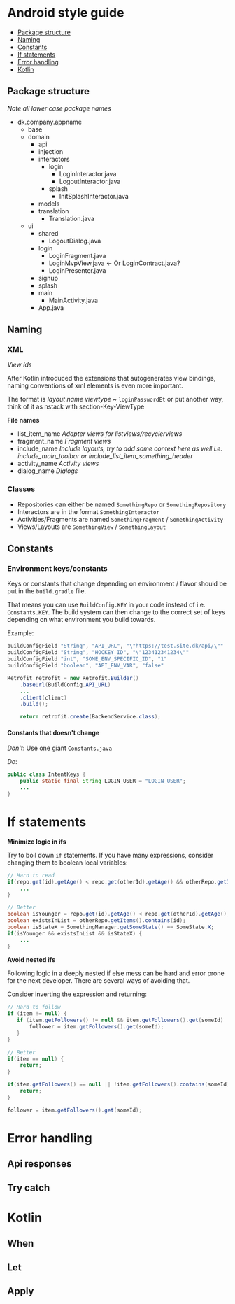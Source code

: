 # Android style guide

 - [Package structure](#package-structure)
 - [Naming](#naming)
 - [Constants](#constants)
 - [If statements](#if-statements)
 - [Error handling](#error-handling)
 - [Kotlin](#kotlin)

## Package structure

*Note all lower case package names*

 - dk.company.appname
    - base
    - domain
        - api
        - injection
        - interactors
            - login
              - LoginInteractor.java
              - LogoutInteractor.java
            - splash
              - InitSplashInteractor.java
        - models
        - translation
            - Translation.java
    - ui
        - shared
            - LogoutDialog.java
        - login
            - LoginFragment.java
            - LoginMvpView.java  <- Or LoginContract.java?
            - LoginPresenter.java
        - signup
        - splash
        - main
             - MainActivity.java
        - App.java

## Naming

### XML

*View Ids*

After Kotlin introduced the extensions that autogenerates view bindings, naming conventions of xml elements is even more important.

The format is _layout_ _name_ _viewtype_ ~ `loginPasswordEt` or put another way, think of it as nstack with section-Key-ViewType

**File names**

- list_item_name *Adapter views for listviews/recyclerviews*
 - fragment_name *Fragment views*
 - include_name  *Include layouts, try to add some context here as well i.e. include_main_toolbar or include_list_item_something_header*
 - activity_name  *Activity views*
 - dialog_name *Dialogs*



### Classes

 - Repositories can either be named `SomethingRepo` or `SomethingRepository`
 - Interactors are in the format `SomethingInteractor`
 - Activities/Fragments are named `SomethingFragment` / `SomethingActivity`
 - Views/Layouts are `SomethingView` / `SomethingLayout`

## Constants

### Environment keys/constants

Keys or constants that change depending on environment / flavor should be put in the `build.gradle` file.

That means you can use `BuildConfig.KEY` in your code instead of i.e. `Constants.KEY`. The build system can then change to the correct set of keys depending on what environment you build towards.

Example:
```groovy
buildConfigField "String", "API_URL", "\"https://test.site.dk/api/\""
buildConfigField "String", "HOCKEY_ID", "\"123412341234\""
buildConfigField "int", "SOME_ENV_SPECIFIC_ID", "1"
buildConfigField "boolean", "API_ENV_VAR", "false"
```

```Java
Retrofit retrofit = new Retrofit.Builder()
    .baseUrl(BuildConfig.API_URL)
    ...
    .client(client)
    .build();

    return retrofit.create(BackendService.class);
```

#### Constants that doesn't change

*Don't*: Use one giant `Constants.java`

*Do*: 
```java
public class IntentKeys {
    public static final String LOGIN_USER = "LOGIN_USER";
    ...
}

```

# If statements

**Minimize logic in ifs**

Try to boil down `if` statements. If you have many expressions, consider changing them to boolean local variables:

```java
// Hard to read
if(repo.get(id).getAge() < repo.get(otherId).getAge() && otherRepo.getItems().contains(id) && SomethingManager.getSomeState() == SomeState.X) {
    ...
}

// Better
boolean isYounger = repo.get(id).getAge() < repo.get(otherId).getAge();
boolean existsInList = otherRepo.getItems().contains(id);
boolean isStateX = SomethingManager.getSomeState() == SomeState.X;
if(isYounger && existsInList && isStateX) {
    ...
}
```

**Avoid nested ifs**

Following logic in a deeply nested if else mess can be hard and error prone for the next developer. There are several ways of avoiding that.

Consider inverting the expression and returning:
```java
// Hard to follow
if (item != null) {
   if (item.getFollowers() != null && item.getFollowers().get(someId) != null) {
       follower = item.getFollowers().get(someId);
   }
}

// Better
if(item == null) {
    return;
}

if(item.getFollowers() == null || !item.getFollowers().contains(someId)) {
    return;
}

follower = item.getFollowers().get(someId);
```

# Error handling

## Api responses

## Try catch

# Kotlin

## When

## Let 

## Apply
